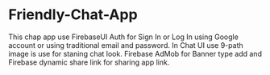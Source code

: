 # Friendly-Chat-App
This chap app use FirebaseUI Auth for Sign In or Log In using Google account or using traditional email and password.
In Chat UI use 9-path image is use for staning chat look.
Firebase AdMob for Banner type add and Firebase dynamic share link for sharing app link.
